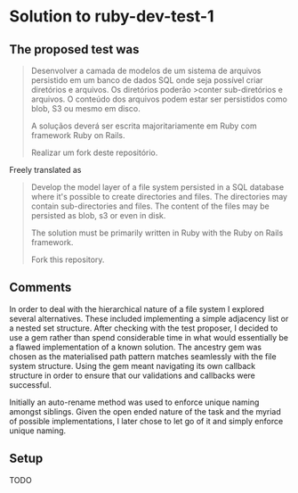 # Solution to ruby-dev-test-1

## The proposed test was
>Desenvolver a camada de modelos de um sistema de arquivos persistido em um banco de dados SQL onde seja possível criar diretórios e arquivos. Os diretórios poderão >conter sub-diretórios e arquivos. O conteúdo dos arquivos podem estar ser persistidos como blob, S3 ou mesmo em disco.
>
>A soluçãos deverá ser escrita majoritariamente em Ruby com framework Ruby on Rails.
>
>Realizar um fork deste repositório.

Freely translated as
>Develop the model layer of a file system persisted in a SQL database where it's possible to create directories and files. The directories may contain sub-directories and files. The content of the files may be persisted as blob, s3 or even in disk.
>
>The solution must be primarily written in Ruby with the Ruby on Rails framework.
>
>Fork this repository.

## Comments
In order to deal with the hierarchical nature of a file system I explored several alternatives. These included
implementing a simple adjacency list or a nested set structure. After checking with the test proposer, I decided
to use a gem rather than spend considerable time in what would essentially be a flawed implementation of a known solution.
The ancestry gem was chosen as the materialised path pattern matches seamlessly with the file system structure. Using the gem
meant navigating its own callback structure in order to ensure that our validations and callbacks were successful.

Initially an auto-rename method was used to enforce unique naming amongst siblings. Given the open ended nature of the task
and the myriad of possible implementations, I later chose to let go of it and simply enforce unique naming.

## Setup
TODO